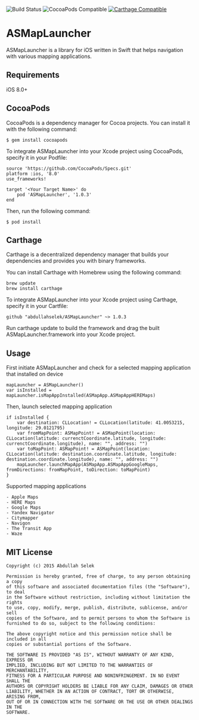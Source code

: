 ![Build Status](https://travis-ci.org/abdullahselek/ASMapLauncher.svg?branch=master)
![CocoaPods Compatible](https://img.shields.io/cocoapods/v/ASMapLauncher.svg)
[![Carthage Compatible](https://img.shields.io/badge/Carthage-compatible-4BC51D.svg?style=flat)](https://github.com/Carthage/Carthage)

# ASMapLauncher
ASMapLauncher is a library for iOS written in Swift that helps navigation with various mapping applications.

## Requirements
iOS 8.0+

## CocoaPods

CocoaPods is a dependency manager for Cocoa projects. You can install it with the following command:
```	
$ gem install cocoapods
```
To integrate ASMapLauncher into your Xcode project using CocoaPods, specify it in your Podfile:
```
source 'https://github.com/CocoaPods/Specs.git'
platform :ios, '8.0'
use_frameworks!

target '<Your Target Name>' do
	pod 'ASMapLauncher', '1.0.3'
end
```
Then, run the following command:
```
$ pod install
```
## Carthage

Carthage is a decentralized dependency manager that builds your dependencies and provides you with binary frameworks.

You can install Carthage with Homebrew using the following command:

```
brew update
brew install carthage
```

To integrate ASMapLauncher into your Xcode project using Carthage, specify it in your Cartfile:

```
github "abdullahselek/ASMapLauncher" ~> 1.0.3
```

Run carthage update to build the framework and drag the built ASMapLauncher.framework into your Xcode project.

## Usage

First initiate ASMapLauncher and check for a selected mapping application that installed on device
```
mapLauncher = ASMapLauncher()
var isInstalled = mapLauncher.isMapAppInstalled(ASMapApp.ASMapAppHEREMaps)
```
Then, launch selected mapping application
```
if isInstalled {
	var destination: CLLocation! = CLLocation(latitude: 41.0053215, longitude: 29.0121795)
	var fromMapPoint: ASMapPoint! = ASMapPoint(location: CLLocation(latitude: currenctCoordinate.latitude, longitude: currenctCoordinate.longitude), name: "", address: "")
    var toMapPoint: ASMapPoint! = ASMapPoint(location: CLLocation(latitude: destination.coordinate.latitude, longitude: destination.coordinate.longitude), name: "", address: "")
    mapLauncher.launchMapApp(ASMapApp.ASMapAppGoogleMaps, fromDirections: fromMapPoint, toDirection: toMapPoint)
}
```
Supported mapping applications
```
- Apple Maps
- HERE Maps
- Google Maps
- Yandex Navigator
- Citymapper
- Navigon
- The Transit App
- Waze
```	
## MIT License
```
Copyright (c) 2015 Abdullah Selek

Permission is hereby granted, free of charge, to any person obtaining a copy
of this software and associated documentation files (the "Software"), to deal
in the Software without restriction, including without limitation the rights
to use, copy, modify, merge, publish, distribute, sublicense, and/or sell
copies of the Software, and to permit persons to whom the Software is
furnished to do so, subject to the following conditions:

The above copyright notice and this permission notice shall be included in all
copies or substantial portions of the Software.

THE SOFTWARE IS PROVIDED "AS IS", WITHOUT WARRANTY OF ANY KIND, EXPRESS OR
IMPLIED, INCLUDING BUT NOT LIMITED TO THE WARRANTIES OF MERCHANTABILITY,
FITNESS FOR A PARTICULAR PURPOSE AND NONINFRINGEMENT. IN NO EVENT SHALL THE
AUTHORS OR COPYRIGHT HOLDERS BE LIABLE FOR ANY CLAIM, DAMAGES OR OTHER
LIABILITY, WHETHER IN AN ACTION OF CONTRACT, TORT OR OTHERWISE, ARISING FROM,
OUT OF OR IN CONNECTION WITH THE SOFTWARE OR THE USE OR OTHER DEALINGS IN THE
SOFTWARE.
```
